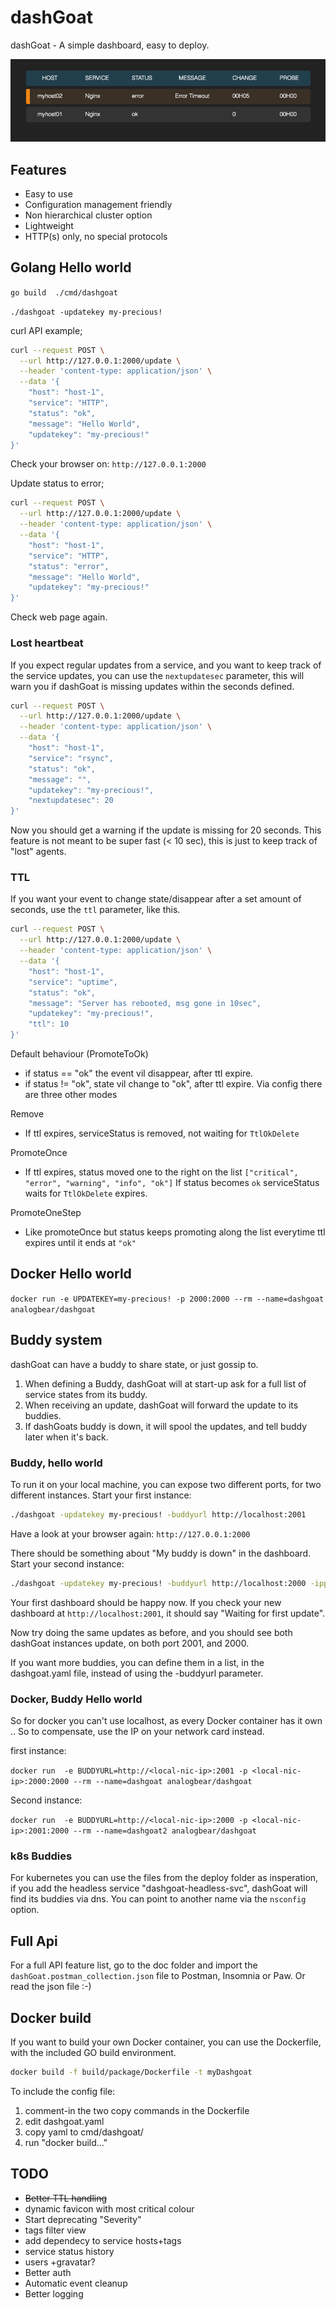 # dashGoat

dashGoat - A simple dashboard, easy to deploy.

![Alt dashgoat](doc/dashgoat.png?raw=true "DashGoat")

## Features

 * Easy to use
 * Configuration management friendly
 * Non hierarchical cluster option
 * Lightweight
 * HTTP(s) only, no special protocols

## Golang Hello world

```go build  ./cmd/dashgoat```

```./dashgoat -updatekey my-precious!```

curl API example;

```bash
curl --request POST \
  --url http://127.0.0.1:2000/update \
  --header 'content-type: application/json' \
  --data '{
	"host": "host-1",
	"service": "HTTP",
	"status": "ok",
	"message": "Hello World",
	"updatekey": "my-precious!"
}'
```

Check your browser on:
```http://127.0.0.1:2000```

Update status to error;

```bash
curl --request POST \
  --url http://127.0.0.1:2000/update \
  --header 'content-type: application/json' \
  --data '{
	"host": "host-1",
	"service": "HTTP",
	"status": "error",
	"message": "Hello World",
	"updatekey": "my-precious!"
}'
```
Check web page again.

### Lost heartbeat

If you expect regular updates from a service, and you want to keep track of the service updates, you can use the ```nextupdatesec``` parameter, this will warn you if dashGoat is missing updates within the seconds defined.

```bash
curl --request POST \
  --url http://127.0.0.1:2000/update \
  --header 'content-type: application/json' \
  --data '{
	"host": "host-1",
	"service": "rsync",
	"status": "ok",
	"message": "",
	"updatekey": "my-precious!",
	"nextupdatesec": 20
}'
```
Now you should get a warning if the update is missing for 20 seconds. This feature is not meant to be super fast (< 10 sec), this is just to keep track of "lost" agents.

### TTL

If you want your event to change state/disappear after a set amount of seconds, use the ```ttl``` parameter, like this.

```bash
curl --request POST \
  --url http://127.0.0.1:2000/update \
  --header 'content-type: application/json' \
  --data '{
	"host": "host-1",
	"service": "uptime",
	"status": "ok",
	"message": "Server has rebooted, msg gone in 10sec",
	"updatekey": "my-precious!",
	"ttl": 10
}'
```
Default behaviour (PromoteToOk)
 * if status == "ok" the event vil disappear, after ttl expire.
 * if status != "ok", state vil change to "ok", after ttl expire.
Via config there are three other modes

Remove
 * If ttl expires, serviceStatus is removed, not waiting for ```TtlOkDelete```

PromoteOnce
 * If ttl expires, status moved one to the right on the list ```["critical", "error", "warning", "info", "ok"]``` If status becomes ```ok``` serviceStatus waits for  ```TtlOkDelete``` expires.

PromoteOneStep
 * Like promoteOnce but status keeps promoting along the list everytime ttl expires until it ends at ```"ok"```

## Docker Hello world

```docker run -e UPDATEKEY=my-precious! -p 2000:2000 --rm --name=dashgoat analogbear/dashgoat```


## Buddy system

dashGoat can have a buddy to share state, or just gossip to.

 1. When defining a Buddy, dashGoat will at start-up ask for a full list of service states from its buddy.
 2. When receiving an update, dashGoat will forward the update to its buddies.
 3. If dashGoats buddy is down, it will spool the updates, and tell buddy later when it's back.


### Buddy, hello world

To run it on your local machine, you can expose two different ports, for two different instances.
Start your first instance:
```bash
./dashgoat -updatekey my-precious! -buddyurl http://localhost:2001
```
Have a look at your browser again:
```http://127.0.0.1:2000```

There should be something about "My buddy is down" in the dashboard.
Start your second instance:

```bash
./dashgoat -updatekey my-precious! -buddyurl http://localhost:2000 -ipport :2001
```
Your first dashboard should be happy now. If you check your new dashboard at ```http://localhost:2001```, it should say "Waiting for first update".

Now try doing the same updates as before, and you should see both dashGoat instances update, on both port 2001, and 2000.

If you want more buddies, you can define them in a list, in the dashgoat.yaml file, instead of using the -buddyurl parameter.

### Docker, Buddy Hello world

So for docker you can't use localhost, as every Docker container has it own .. So to compensate, use the IP on your network card instead.

first instance:

```docker run  -e BUDDYURL=http://<local-nic-ip>:2001 -p <local-nic-ip>:2000:2000 --rm --name=dashgoat analogbear/dashgoat```

Second instance:

```docker run  -e BUDDYURL=http://<local-nic-ip>:2000 -p <local-nic-ip>:2001:2000 --rm --name=dashgoat2 analogbear/dashgoat```

### k8s Buddies

For kubernetes you can use the files from the deploy folder as insperation, if you add the headless service "dashgoat-headless-svc", dashGoat will find its buddies via dns.
 You can point to another name via the ```nsconfig``` option. 

## Full Api
For a full API feature list, go to the doc folder and import the ```dashGoat.postman_collection.json``` file to Postman, Insomnia or Paw. Or read the json file :-)

## Docker build

If you want to build your own Docker container, you can use the Dockerfile, with the included GO build environment.

```bash
docker build -f build/package/Dockerfile -t myDashgoat
```

To include the config file:
 1. comment-in the two copy commands in the Dockerfile
 2. edit dashgoat.yaml
 3. copy yaml to cmd/dashgoat/
 4. run "docker build..."


## TODO

 * ~~Better TTL handling~~
 * dynamic favicon with most critical colour
 * Start deprecating "Severity"
 * tags filter view
 * add dependecy to service hosts+tags
 * service status history
 * users +gravatar?
 * Better auth
 * Automatic event cleanup
 * Better logging
